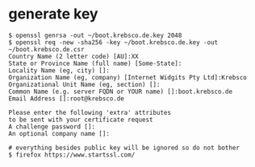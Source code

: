 # generate key

    $ openssl genrsa -out ~/boot.krebsco.de.key 2048
    $ openssl req -new -sha256 -key ~/boot.krebsco.de.key -out ~/boot.krebsco.de.csr
    Country Name (2 letter code) [AU]:XX
    State or Province Name (full name) [Some-State]:
    Locality Name (eg, city) []:
    Organization Name (eg, company) [Internet Widgits Pty Ltd]:Krebsco  
    Organizational Unit Name (eg, section) []:
    Common Name (e.g. server FQDN or YOUR name) []:boot.krebsco.de
    Email Address []:root@krebsco.de

    Please enter the following 'extra' attributes
    to be sent with your certificate request
    A challenge password []:
    An optional company name []:

    # everything besides public key will be ignored so do not bother
    $ firefox https://www.startssl.com/

